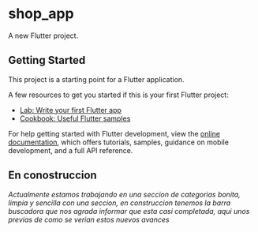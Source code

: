 # shop_app

A new Flutter project.

## Getting Started

This project is a starting point for a Flutter application.

A few resources to get you started if this is your first Flutter project:

- [Lab: Write your first Flutter app](https://docs.flutter.dev/get-started/codelab)
- [Cookbook: Useful Flutter samples](https://docs.flutter.dev/cookbook)

For help getting started with Flutter development, view the
[online documentation](https://docs.flutter.dev/), which offers tutorials,
samples, guidance on mobile development, and a full API reference.

## En conostruccion 



*Actualmente estamos trabajando en una seccion de categorias bonita, limpia y sencilla con una seccion, en construccion tenemos la barra buscadora que nos agrada informar que esta casi completada, aqui unos previas de como se verian estos nuevos avances*
